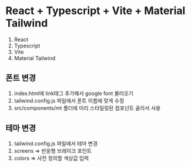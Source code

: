 # React + Typescript + Vite + Material Tailwind

1. React
2. Typescript
3. Vite
4. Material Tailwind


## 폰트 변경
1. index.html에 link태그 추가해서 google font 불러오기
2. tailwind.config.js 파일에서 폰트 이름에 맞게 수정
3. src/components/mt 폴더에 미리 스타일링된 컴포넌트 골라서 사용



## 테마 변경
1. tailwind.config.js 파일에서 테마 변경
2. screens => 반응형 브레이크 포인트
3. colors => 사전 정의할 색상값 입력